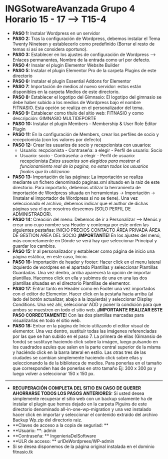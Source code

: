 # INGSotwareAvanzada Grupo 4 Horario 15 - 17 --> T15-4
- **PASO 1:** Instalar Wordpress en un servidor
- **PASO 2:** Tras la configuración de Wordpress, debemos instalar el Tema Twenty Nineteen y establecerlo como predefinido (Borrar el resto de temas si así se considera oportuno).
- **PASO 3:** Establecer en los ajustes de configuración de Wordpress --> Enlaces permanentes, Nombre de la entrada como url por defecto.
- **PASO 4:** Insalar el plugin Elementor Website Builder
- **PASO 5:** Instalar el plugin Elementor Pro de la carpeta Plugins de este directorio
- **PASO 6:** Instalar el plugin Essential Addons for Elementor
- **PASO 7:** Importación de medios al nuevo servidor: estos están disponibles en la carpeta Medios de este directorio.
- **PASO 8:** Establecer el logotipo del Gimnasio: El logotipo del gimnasio se debe haber subido a los medios de Wordpress bajo el nombre FITNASIO. Esta opción se realiza en el
  personalizador del tema.
- **PASO 9:** Establecer como título del sitio web: FITNASIO y como descripción: GIMNASIO MULTIDEPORTE
- **PASO 10:** Instalar el plugin Members – Membership & User Role Editor Plugin
- **PASO 11:** En la configuración de Members, crear los perfiles de socio y recepcionista (con los valores por defecto)
- **PASO 12:** Crear los usuarios de socio y recepcionista con usuarios: 
  - Usuario: recpcionista - Contraseña: a elegir - Perfil de usuario: Socio
  - Usuario: socio - Contraseña: a elegir  - Perfil de usuario: recepcionista
  *Estos usuarios son elegidos para mostrar el funcionamiento real de la pagina, no estan todos los usuarios finales que la utilizarian*
- **PASO 13:** Importación de las páginas: La importación se realiza mediante un fichero denominado paginas.xml situado en la raiz de este directorio. Para importarlo, debemos utilizar la herramienta de importación de Wordpress situada en herramientas -> Importación -> (Instalar el importador de Wordpress si no se tiene). Una vez seleccionado el archivo, debemos indicar que el author de dichas páginas sea el que nosotros deseemos (SOLO PERFIL DE ADMINISTRADOR).
- **PASO 14:** Creación del menu: Debemos de ir a Personalizar --> Menús y crear uno cuyo nombre sea Header y contenga por este orden las siguientes pestañas:
  INICIO
  PRECIOS
  CONTACTO
  ÁREA PRIVADA
      ÁREA DE GESTIÓN
      ÁREA DEL SOCIO
**¡IMPORTANTE!** En los ajustes del menú, más concretamente en Dónde se verá hay que seleccionar Principal y guardar los cambios.
- **PASO 15:** Ir al personalizador y establecer como página de inicio una página estática, en este caso, Inicio.
- **PASO 16:** Importación de header y footer: Hacer click en el menu lateral izquierdo de wordpres en el apartado Plantillas y seleccionar Plantillas Guardadas. Una vez dentro, arriba aparecerá la opción de importar plantillas. Hacemos click en ella y subimos de una en una las dos plantillas situadas en el directorio Plantillas de elementor.
- **PASO 17:** Entrar tanto en Header como en Footer una vez importados con el editor de Elementor. Hacer click en la pestaña hacia arriba (al lado del botón actualizar, abajo a la izquierda) y seleccionar Display Conditions. Una vez ahí, seleccionar ADD y poner la condición para que ambos se muestren en todo el sitio web. 
**¡IMPORTANTE REALIZAR ESTE PASO CORRECTAMENTE!** Con las dos plantillas marcadas para visualizarlas en todo el sitio web.
- **PASO 18:** Entrar en la página de Inicio utilizando el editor visual de elementor. Una vez dentro, sustituir todas las imágenes referenciadas por las que se han subido en el paso 7. La primera de ellas (Gimansio de fondo) se sustituye haciendo click sobre la imágen, luego pulsando en los cuadrados azules que salen en la parte central superior de la misma y haciéndo click en la barra lateral en estilo.
Las otras tres de las ciudades se cambian simplemente haciendo click sobre ellas y seleccionando la de la biblioteca de medios. Para ponerlas en el tamaño que corresponden has de ponerlas en otro tamaño Ej: 300 x 300 px y luego volver a seleccionar 150 x 150 px.
-----------------------------------------------------------------------------------------------------------------------------------------------------------------------------
- **RECUPERACIÓN COMPLETA DEL SITIO EN CASO DE QUERER AHORRARSE TODOS LOS PASOS ANTERIORES:** Si usted desea simplemente recuperar el sitio web con un backup solamente ha de instalar el plugin que hemos dejado en la carpeta Plguins de este directorio denominado all-in-one-wp-migration y una vez instalado hacer click en importar y seleccionar el contenido extraido del archivo Backup Wp.zip del directorio raiz.
- **Claves de acceso a la copia de seguriad: **
- **Usuario: **: admin
- **Contraseña: ** IngenieriaDelSoftware
- **ULR de acceso: ** urlDeWordprees/WP-admin
- Si se desea disponemos de la página original instalada en el dominio fitnasio.tk
